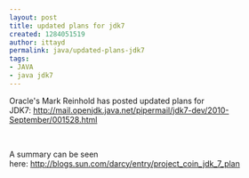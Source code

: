 ```yaml
---
layout: post
title: updated plans for jdk7
created: 1284051519
author: ittayd
permalink: java/updated-plans-jdk7
tags:
- JAVA
- java jdk7
---
```

<p>Oracle's Mark Reinhold has posted updated plans for JDK7:&nbsp;<a href="http://mail.openjdk.java.net/pipermail/jdk7-dev/2010-September/001528.html">http://mail.openjdk.java.net/pipermail/jdk7-dev/2010-September/001528.html</a></p>
<p>&nbsp;</p>
<p>A summary can be seen here:&nbsp;<a href="http://blogs.sun.com/darcy/entry/project_coin_jdk_7_plan">http://blogs.sun.com/darcy/entry/project_coin_jdk_7_plan</a></p>
